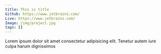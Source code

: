 ```yaml
---
title: This is title
Github: https://www.jetbrains.com/
Live: https://www.jetbrains.com/
Image: /img/project.jpg
tags: []
---
```

Lorem ipsum dolor sit amet consectetur adipisicing elit. Tenetur autem iure culpa harum dignissimos